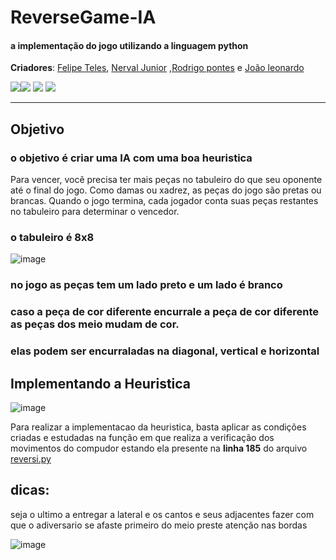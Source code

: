 # ReverseGame-IA

#### a implementação do jogo utilizando a linguagem python

**Criadores**: [Felipe Teles](https://github.com/felipersteles), [Nerval Junior](https://github.com/nervaljunior) ,[Rodrigo pontes](https://github.com/rodrigopontis) e [João leonardo](https://github.com/joaoleopo)

![](https://img.shields.io/badge/Language-Python-blue)![](https://img.shields.io/badge/IDE-Microsoft%20Visual%20Studio%202022-blue) ![](https://img.shields.io/badge/Environment-Windows-red) ![](https://img.shields.io/badge/User%20Interface-GUI%20%2B%20CLI-yellowgreen)

---


## Objetivo

### o objetivo é criar uma IA com uma boa heuristica

Para vencer, você precisa ter mais peças no tabuleiro do que seu oponente até o final do jogo. Como damas ou xadrez, as peças do jogo são pretas ou brancas. Quando o jogo termina, cada jogador conta suas peças restantes no tabuleiro para determinar o vencedor.

### o tabuleiro é 8x8

![image](https://github.com/nervaljunior/ReverseGame-IA/assets/108685222/0595d500-3604-4c48-a6c9-848eb06eba05)

### no jogo as peças tem um lado preto e um lado é branco

### caso a peça de cor diferente encurrale a peça de cor diferente as peças dos meio mudam de cor.

### elas podem ser encurraladas na diagonal, vertical e horizontal

## Implementando a Heuristica

![image](https://github.com/nervaljunior/ReverseGame-IA/assets/108685222/2e885141-9983-4b27-b46a-0b9695196bd3)

Para realizar a implementacao da heuristica, basta aplicar as condições criadas e estudadas na função em que realiza a verificação dos movimentos do compudor estando ela presente na **linha 185** do arquivo [reversi.py](./reversi.py)

## dicas:

seja o ultimo a entregar a lateral e os cantos e seus adjacentes
fazer com que o adiversario se afaste primeiro do meio
preste atenção nas bordas

![image](https://github.com/nervaljunior/ReverseGame-IA/assets/108685222/ee80b913-5e92-4796-ac78-c9933f3781c5)
